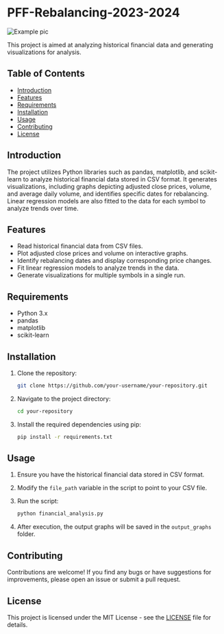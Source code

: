 #     PFF-Rebalancing-2023-2024

![Example pic]([images/logo.png](https://i.ibb.co/qBrfCZp/1.jpg))

This project is aimed at analyzing historical financial data and generating visualizations for analysis.

## Table of Contents

- [Introduction](#introduction)
- [Features](#features)
- [Requirements](#requirements)
- [Installation](#installation)
- [Usage](#usage)
- [Contributing](#contributing)
- [License](#license)

## Introduction

The project utilizes Python libraries such as pandas, matplotlib, and scikit-learn to analyze historical financial data stored in CSV format. It generates visualizations, including graphs depicting adjusted close prices, volume, and average daily volume, and identifies specific dates for rebalancing. Linear regression models are also fitted to the data for each symbol to analyze trends over time.

## Features

- Read historical financial data from CSV files.
- Plot adjusted close prices and volume on interactive graphs.
- Identify rebalancing dates and display corresponding price changes.
- Fit linear regression models to analyze trends in the data.
- Generate visualizations for multiple symbols in a single run.

## Requirements

- Python 3.x
- pandas
- matplotlib
- scikit-learn

## Installation

1. Clone the repository:

    ```bash
    git clone https://github.com/your-username/your-repository.git
    ```

2. Navigate to the project directory:

    ```bash
    cd your-repository
    ```

3. Install the required dependencies using pip:

    ```bash
    pip install -r requirements.txt
    ```

## Usage

1. Ensure you have the historical financial data stored in CSV format.

2. Modify the `file_path` variable in the script to point to your CSV file.

3. Run the script:

    ```bash
    python financial_analysis.py
    ```

4. After execution, the output graphs will be saved in the `output_graphs` folder.

## Contributing

Contributions are welcome! If you find any bugs or have suggestions for improvements, please open an issue or submit a pull request.

## License

This project is licensed under the MIT License - see the [LICENSE](LICENSE) file for details.



